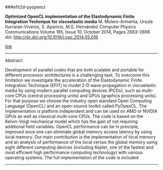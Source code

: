 ###efit2d-pyopencl

**Optimized OpenCL implementation of the Elastodynamic Finite Integration Technique for viscoelastic media**
M. Molero-Armenta, Ursula Iturraran-Viveros, S. Aparicio, M.G. Hernández
Computer Physics Communications Volume 185, Issue 10, October 2014, Pages 2683–2696
doi: http://dx.doi.org/10.1016/j.cpc.2014.05.016

[link](http://www.sciencedirect.com/science/article/pii/S0010465514001702)

___

Abstract:

Development of parallel codes that are both scalable and portable for different processor architectures is a challenging task. To overcome this limitation we investigate the acceleration of the Elastodynamic Finite Integration Technique (EFIT) to model 2-D wave propagation in viscoelastic media by using modern parallel computing devices (PCDs), such as multi-core CPUs (central processing units) and GPUs (graphics processing units). For that purpose we choose the industry open standard Open Computing Language (OpenCL) and an open-source toolkit called PyOpenCL. The implementation is platform independent and can be used on AMD or NVIDIA GPUs as well as classical multi-core CPUs. The code is based on the Kelvin-Voigt mechanical model which has the gain of not requiring additional field variables. OpenCL performance can be in principle, improved once one can eliminate global memory access latency by using local memory. Our main contribution is the implementation of local memory and an analysis of performance of the local versus the global memory using eight different computing devices (including Kepler, one of the fastest and most efficient high performance computing technology) with various operating systems. The full implementation of the code is included

___

